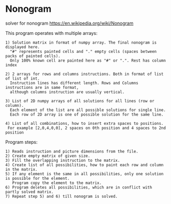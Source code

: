 # Nonogram
solver for nonogram
https://en.wikipedia.org/wiki/Nonogram

This program operates with multiple arrays:

    1) Solution matrix in format of numpy array. The final nonogram is displayed here.
      "#" represents painted cells and "." empty cells (spaces between packs of painted cells).
      Only 100% known cell are painted here as "#" or ".". Rest has column index
      
    2) 2 arrays for rows and columns instructions. Both in format of list of list of int.
      Instruction lines has different length. Rows and Columns instructions are in same format,
      although columns instruction are usually vertical.
      
    3) List of 2D numpy arrays of all solutions for all lines (row or column).
      Each element of the list are all possible solutions for single line.
      Each row of 2D array is one of possible solution for the same line.
      
    4) List of all combinations, how to insert extra spaces to positions.
     For example [2,0,4,0,0], 2 spaces on 0th position and 4 spaces to 2nd position
     
     
     
Program steps:

    1) Reads instruction and picture dimensions from the file.
    2) Create empty matrix of given size.
    3) Fill the overlapping instruction to the matrix. 
    4) Create list of all possibilities, how to paint each row and column in the matrix.
    5) If any element is the same in all possibilities, only one solution is possible for the element.
       Program copy the element to the matrix.
    6) Program deletes all possibilities, which are in conflict with partly solved matrix.
    7) Repeat step 5) and 6) till nonogram is solved.
